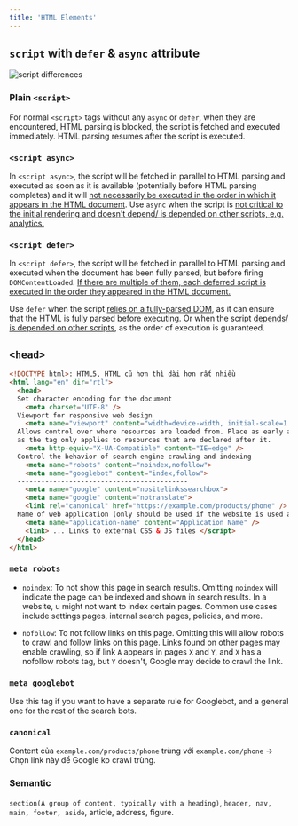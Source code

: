 ```yaml
---
title: 'HTML Elements'
---
```


## `script` with `defer` & `async` attribute

![script differences](https://www.josefzacek.cz/wp-content/uploads/2018/03/whats-the-difference-between-async-vs-defer-attributes.jpg)

### Plain `<script>`

For normal `<script>` tags without any `async` or `defer`, when they are encountered, HTML parsing is blocked, the script is fetched and executed immediately. HTML parsing resumes after the script is executed.

### `<script async>`

In `<script async>`, the script will be fetched in parallel to HTML parsing and executed as soon as it is available (potentially before HTML parsing completes) and it will <u>not necessarily be executed in the order in which it appears in the HTML document</u>. Use `async` when the script is <u>not critical to the initial rendering and doesn't depend/ is depended on other scripts, e.g. analytics.</u>

### `<script defer>`

In `<script defer>`, the script will be fetched in parallel to HTML parsing and executed when the document has been fully parsed, but before firing `DOMContentLoaded`. <u>If there are multiple of them, each deferred script is executed in the order they appeared in the HTML document.</u>

Use `defer` when the script <u>relies on a fully-parsed DOM</u>, as it can ensure that the HTML is fully parsed before executing. Or when the script <u>depends/ is depended on other scripts</u>, as the order of execution is guaranteed.

## `<head>`

```html
<!DOCTYPE html>: HTML5, HTML cũ hơn thì dài hơn rất nhiều
<html lang="en" dir="rtl">
  <head>
  Set character encoding for the document
    <meta charset="UTF-8" />
  Viewport for responsive web design
    <meta name="viewport" content="width=device-width, initial-scale=1.0" />
  Allows control over where resources are loaded from. Place as early as possible,
  as the tag only applies to resources that are declared after it.
    <meta http-equiv="X-UA-Compatible" content="IE=edge" />
  Control the behavior of search engine crawling and indexing
    <meta name="robots" content="noindex,nofollow">
    <meta name="googlebot" content="index,follow">
  -------------------------------------------
    <meta name="google" content="nositelinkssearchbox">
    <meta name="google" content="notranslate">
    <link rel="canonical" href="https://example.com/products/phone" />
  Name of web application (only should be used if the website is used as an app)
    <meta name="application-name" content="Application Name" />
    <link> ... Links to external CSS & JS files </script>
  </head>
</html>
```

### `meta robots`

- `noindex`: To not show this page in search results. Omitting `noindex` will indicate the page can be indexed and shown in search results. In a website, u might not want to index certain pages. Common use cases include settings pages, internal search pages, policies, and more.

- `nofollow`: To not follow links on this page. Omitting this will allow robots to crawl and follow links on this page. Links found on other pages may enable crawling, so if link `A` appears in pages `X` and `Y`, and `X` has a nofollow robots tag, but `Y` doesn't, Google may decide to crawl the link.

### `meta googlebot`

Use this tag if you want to have a separate rule for Googlebot, and a general one for the rest of the search bots.

### `canonical`

Content của `example.com/products/phone` trùng với `example.com/phone` &rarr; Chọn link này để Google ko crawl trùng.

### Semantic

`section(A group of content, typically with a heading)`, `header, nav, main, footer, aside`, article, address, figure.
